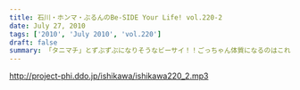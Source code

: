 ```yaml
---
title: 石川・ホンマ・ぶるんのBe-SIDE Your Life! vol.220-2
date: July 27, 2010
tags: ['2010', 'July 2010', 'vol.220']
draft: false
summary: 「タニマチ」とずぶずぶになりそうなビーサイ！！ごっちゃん体質になるのはこれからだ！！野球賭博は・・・ダメですよ！！全国的な「招致合戦」が展開中です。NAMAE
---
```


http://project-phi.ddo.jp/ishikawa/ishikawa220_2.mp3